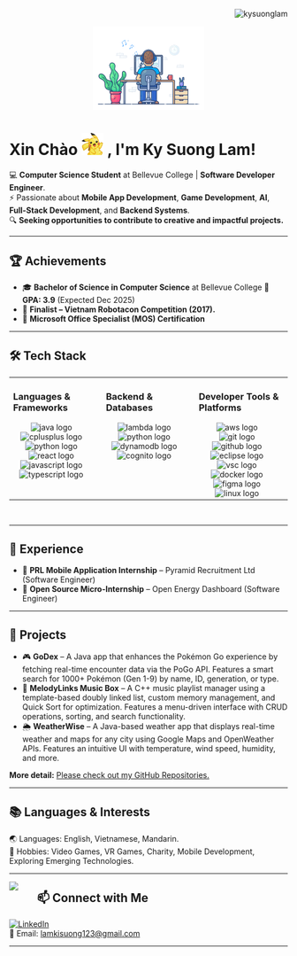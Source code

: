 <p align="right"> 
  <img src="https://komarev.com/ghpvc/?username=kysuonglam&label=Profile%20views&color=0e75b6&style=flat"alt="kysuonglam"/> 
</p>

<div align="center" width="50">
  <img src="https://github.com/KySuongLam/KySuongLam/blob/main/dev-working_rounded.gif?raw=true" href="https://github.com/sp-xd" alt="Workspace" width="40%"/><br> 
</div>

# Xin Chào <img src="https://github.com/KySuongLam/KySuongLam/blob/main/pikawave.gif?raw=true" href="https://github.com/sp-xd" alt="Workspace" width="40"/>  , I'm Ky Suong Lam! 

💻 **Computer Science Student** at Bellevue College | **Software Developer Engineer**.  
⚡ Passionate about **Mobile App Development**, **Game Development**, **AI**, **Full-Stack Development**, and **Backend Systems**.  
🔍 **Seeking opportunities to contribute to creative and impactful projects.**  

---

## 🏆 Achievements
- 🎓 **Bachelor of Science in Computer Science** at Bellevue College 🌟 **GPA: 3.9**  (Expected Dec 2025)  
- 🤖 **Finalist – Vietnam Robotacon Competition (2017).**  
- 🏅 **Microsoft Office Specialist (MOS) Certification** 

---

## 🛠 Tech Stack 
<table><tr><td valign="top" width="33%">

### Languages & Frameworks  
<div align="center">  
    <img src="https://cdn.jsdelivr.net/gh/devicons/devicon/icons/java/java-original.svg" height="50" alt="java logo"  />
    <img width="12" />
    <img src="https://cdn.jsdelivr.net/gh/devicons/devicon/icons/cplusplus/cplusplus-original.svg" height="50" alt="cplusplus logo"  />
    <img width="12" />
    <img src="https://cdn.jsdelivr.net/gh/devicons/devicon/icons/python/python-original.svg" height="50" alt="python logo"  />
    <img width="12" />
    <img src="https://cdn.jsdelivr.net/gh/devicons/devicon/icons/react/react-original.svg" height="50" alt="react logo"  />
    <img width="12" />
    <img src="https://cdn.jsdelivr.net/gh/devicons/devicon/icons/javascript/javascript-original.svg" height="50" alt="javascript logo"  />
    <img width="12" />
    <img src="https://cdn.jsdelivr.net/gh/devicons/devicon/icons/typescript/typescript-original.svg" height="50" alt="typescript logo"  />
    <img width="12" />
</div></td><td valign="top" width="33%">

### Backend & Databases  
<div align="center">  
    <img src="https://aws-icons.svg.zone/images/Resource-Icons/Res_Compute/Res_AWS-Lambda_Lambda-Function_48.svg" height="50" alt="lambda logo"  />
    <img width="12" />
    <img src="https://cdn.jsdelivr.net/gh/devicons/devicon/icons/python/python-original.svg" height="50" alt="python logo"  />
    <img width="12" />
    <img src="https://cdn.jsdelivr.net/gh/devicons/devicon/icons/dynamodb/dynamodb-original.svg" height="50" alt="dynamodb logo"  />
    <img width="12" /> 
    <img src="https://www.svgrepo.com/show/353447/aws-cognito.svg" height="50" alt="cognito logo"  />
    <img width="12" /> 
</div></td><td valign="top" width="33%">

### Developer Tools & Platforms  
<div align="center">  
    <img src="https://aws-icons.svg.zone/images/Architecture-Group-Icons/AWS-Cloud-logo_32.svg" height="50" alt="aws logo"  />
    <img width="12" /> 
    <img src="https://cdn.jsdelivr.net/gh/devicons/devicon/icons/git/git-original.svg" height="50" alt="git logo"  />
    <img width="12" />
    <img src="https://cdn.jsdelivr.net/gh/devicons/devicon/icons/github/github-original.svg" height="50" alt="github logo"/>
    <img width="12" />
    <img src="https://cdn.jsdelivr.net/gh/devicons/devicon/icons/eclipse/eclipse-original.svg" height="50" alt="eclipse logo"/>
    <img width="12" />
    <img src="https://cdn.jsdelivr.net/gh/devicons/devicon/icons/vscode/vscode-original.svg" height="50" alt="vsc logo"/>
    <img width="12" />
    <img src="https://cdn.jsdelivr.net/gh/devicons/devicon/icons/docker/docker-original.svg" height="50" alt="docker logo"  />
    <img width="12" />
    <img src="https://cdn.jsdelivr.net/gh/devicons/devicon/icons/figma/figma-original.svg" height="50" alt="figma logo"  />
    <img width="12" />
    <img src="https://cdn.jsdelivr.net/gh/devicons/devicon/icons/linux/linux-original.svg" height="50" alt="linux logo"  />
    <img width="12" />
</div></td></tr></table>  
<br/>  
    
---

## 💼 Experience 
- 📱 **PRL Mobile Application Internship** – Pyramid Recruitment Ltd (Software Engineer)  
- 🔬 **Open Source Micro-Internship** – Open Energy Dashboard (Software Engineer)  

---

## 🚀 Projects
- 🎮 **GoDex** – A Java app that enhances the Pokémon Go experience by fetching real-time encounter data via the PoGo API. Features a smart search for 1000+ Pokémon (Gen 1-9) by name, ID, generation, or type.  
- 🎵 **MelodyLinks Music Box** – A C++ music playlist manager using a template-based doubly linked list, custom memory management, and Quick Sort for optimization. Features a menu-driven interface with CRUD operations, sorting, and search functionality.   
- 🌦 **WeatherWise** – A Java-based weather app that displays real-time weather and maps for any city using Google Maps and OpenWeather APIs. Features an intuitive UI with temperature, wind speed, humidity, and more.  

**More detail:** [Please check out my GitHub Repositories.](https://github.com/KySuongLam?tab=repositories)  

---

## 📚 Languages & Interests
🌏 Languages: English, Vietnamese, Mandarin.  
🎯 Hobbies: Video Games, VR Games, Charity, Mobile Development, Exploring Emerging Technologies.

---
<img align='left' src='https://user-images.githubusercontent.com/5713670/87202985-820dcb80-c2b6-11ea-9f56-7ec461c497c3.gif' width='10%'>

## 📫 Connect with Me
[![LinkedIn](https://img.shields.io/badge/LinkedIn-0A66C2?style=for-the-badge&logo=linkedin&logoColor=white)](https://www.linkedin.com/in/ky-suong-lam-72460a28b)   
📧 Email: lamkisuong123@gmail.com  

---

